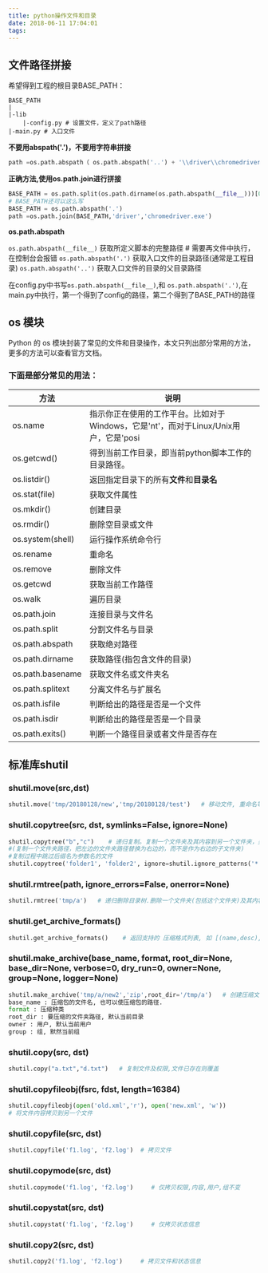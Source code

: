```yaml
---
title: python操作文件和目录
date: 2018-06-11 17:04:01
tags:
---
```



## 文件路径拼接

希望得到工程的根目录BASE_PATH：

```
BASE_PATH
|
|-lib
    |-config.py # 设置文件，定义了path路径
|-main.py # 入口文件
```

**不要用abspath('.')，不要用字符串拼接**

```python
path =os.path.abspath（ os.path.abspath('..') + '\\driver\\chromedriver.exe' ）
```

**正确方法,使用os.path.join进行拼接**

```python
BASE_PATH = os.path.split(os.path.dirname(os.path.abspath(__file__)))[0]
# BASE_PATH还可以这么写
BASE_PATH = os.path.abspath('.')
path =os.path.join(BASE_PATH,'driver','chromedriver.exe')
```

**os.path.abspath**

`os.path.abspath(__file__)` 获取所定义脚本的完整路径 # 需要再文件中执行，在控制台会报错
`os.path.abspath('.')` 获取入口文件的目录路径(通常是工程目录)
`os.path.abspath('..')` 获取入口文件的目录的父目录路径

在config.py中书写`os.path.abspath(__file__)`,和 `os.path.abspath('.')`,在main.py中执行，第一个得到了config的路径，第二个得到了BASE_PATH的路径


## os 模块

Python 的 os 模块封装了常见的文件和目录操作，本文只列出部分常用的方法，更多的方法可以查看官方文档。

### 下面是部分常见的用法：

|       方法       |                                         说明                                         |
|------------------|--------------------------------------------------------------------------------------|
| os.name          | 指示你正在使用的工作平台。比如对于Windows，它是'nt'，而对于Linux/Unix用户，它是'posi |
| os.getcwd()      | 得到当前工作目录，即当前python脚本工作的目录路径。                                   |
| os.listdir()     | 返回指定目录下的所有**文件**和**目录名**                                             |
| os.stat(file)    | 获取文件属性                                                                         |
| os.mkdir()       | 创建目录                                                                             |
| os.rmdir()       | 删除空目录或文件                                                                     |
| os.system(shell) | 运行操作系统命令行                                                                   |
| os.rename        | 重命名                                                                               |
| os.remove        | 删除文件                                                                             |
| os.getcwd        | 获取当前工作路径                                                                     |
| os.walk          | 遍历目录                                                                             |
| os.path.join     | 连接目录与文件名                                                                     |
| os.path.split    | 分割文件名与目录                                                                     |
| os.path.abspath  | 获取绝对路径                                                                         |
| os.path.dirname  | 获取路径(指包含文件的目录)                                                           |
| os.path.basename | 获取文件名或文件夹名                                                                 |
| os.path.splitext | 分离文件名与扩展名                                                                   |
| os.path.isfile   | 判断给出的路径是否是一个文件                                                         |
| os.path.isdir    | 判断给出的路径是否是一个目录                                                         |
| os.path.exits()  | 判断一个路径目录或者文件是否存在                                                     |




## 标准库shutil

### shutil.move(src,dst)

```python
shutil.move('tmp/20180128/new','tmp/20180128/test')   # 移动文件, 重命名等
```

### shutil.copytree(src, dst, symlinks=False, ignore=None)

```python
shutil.copytree("b","c")    # 递归复制。复制一个文件夹及其内容到另一个文件夹，另一个文件夹已存在时报错
#(复制一个文件夹路径，把左边的文件夹路径替换为右边的，而不是作为右边的子文件夹)
#复制过程中跳过后缀名为参数名的文件
shutil.copytree('folder1', 'folder2', ignore=shutil.ignore_patterns('*.py'))
```

### shutil.rmtree(path, ignore_errors=False, onerror=None)

```python
shutil.rmtree('tmp/a')   # 递归删除目录树.删除一个文件夹(包括这个文件夹)及其内容(文件夹不存在报错)
```

### shutil.get_archive_formats()

```python
shutil.get_archive_formats()    # 返回支持的 压缩格式列表, 如 [(name,desc),('tar','uncompressed tar file')],
```
### shutil.make_archive(base_name, format, root_dir=None, base_dir=None, verbose=0, dry_run=0, owner=None, group=None, logger=None)

```python
shutil.make_archive('tmp/a/new2','zip',root_dir='/tmp/a')   # 创建压缩文件,
base_name : 压缩包的文件名, 也可以使压缩包的路径.
format : 压缩种类
root_dir : 要压缩的文件夹路径, 默认当前目录
owner : 用户, 默认当前用户
group : 组, 默然当前组
```

### shutil.copy(src, dst)
```python
shutil.copy("a.txt","d.txt")   # 复制文件及权限,文件已存在则覆盖
```

### shutil.copyfileobj(fsrc, fdst, length=16384)
```python
shutil.copyfileobj(open('old.xml','r'), open('new.xml', 'w'))
# 将文件内容拷贝到另一个文件
```

### shutil.copyfile(src, dst)
```python
shutil.copyfile('f1.log', 'f2.log')  # 拷贝文件
```

### shutil.copymode(src, dst)

```python
shutil.copymode('f1.log', 'f2.log')     # 仅拷贝权限,内容,用户,组不变
```

### shutil.copystat(src, dst)
```python
shutil.copystat('f1.log', 'f2.log')     # 仅拷贝状态信息
```
### shutil.copy2(src, dst)

```python
shutil.copy2('f1.log', 'f2.log')     # 拷贝文件和状态信息
```